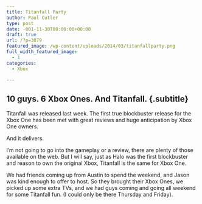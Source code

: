 ```yaml
---
title: Titanfall Party
author: Paul Cutler
type: post
date: -001-11-30T00:00:00+00:00
draft: true
url: /?p=3879
featured_image: /wp-content/uploads/2014/03/titanfallparty.png
full_width_featured_image:
  - 1
categories:
  - Xbox

---
```

## 10 guys. 6 Xbox Ones. And Titanfall. {.subtitle}

Titanfall was released last week. The first true blockbuster release for the Xbox One has been met with great reviews and huge anticipation by Xbox One owners.

And it delivers.

I&#8217;m not going to go into the gameplay or a review, there are plenty of those available on the web. But I will say, just as Halo was the first blockbuster and reason to own the original Xbox, Titanfall is the same for Xbox One.

We had friends coming up from Austin to spend the weekend, and Jason was kind enough to offer to host. So they brought their Xbox Ones, we picked up some extra TVs, and we had guys coming and going all weekend for some Titanfall fun. (I could only be there Thursday and Friday).